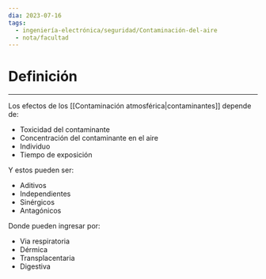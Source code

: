 ```yaml
---
dia: 2023-07-16
tags:
  - ingeniería-electrónica/seguridad/Contaminación-del-aire
  - nota/facultad
---
```

# Definición
---
Los efectos de los [[Contaminación atmosférica|contaminantes]] depende de:
* Toxicidad del contaminante
* Concentración del contaminante en el aire
* Individuo
* Tiempo de exposición

Y estos pueden ser:
* Aditivos
* Independientes
* Sinérgicos
* Antagónicos

Donde pueden ingresar por:
* Via respiratoria
* Dérmica
* Transplacentaria
* Digestiva
